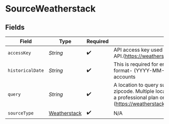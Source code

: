 # SourceWeatherstack


## Fields

| Field                                                                                                                                                                                                                            | Type                                                                                                                                                                                                                             | Required                                                                                                                                                                                                                         | Description                                                                                                                                                                                                                      | Example                                                                                                                                                                                                                          |
| -------------------------------------------------------------------------------------------------------------------------------------------------------------------------------------------------------------------------------- | -------------------------------------------------------------------------------------------------------------------------------------------------------------------------------------------------------------------------------- | -------------------------------------------------------------------------------------------------------------------------------------------------------------------------------------------------------------------------------- | -------------------------------------------------------------------------------------------------------------------------------------------------------------------------------------------------------------------------------- | -------------------------------------------------------------------------------------------------------------------------------------------------------------------------------------------------------------------------------- |
| `accessKey`                                                                                                                                                                                                                      | *String*                                                                                                                                                                                                                         | :heavy_check_mark:                                                                                                                                                                                                               | API access key used to retrieve data from the Weatherstack API.(https://weatherstack.com/product)                                                                                                                                |                                                                                                                                                                                                                                  |
| `historicalDate`                                                                                                                                                                                                                 | *String*                                                                                                                                                                                                                         | :heavy_check_mark:                                                                                                                                                                                                               | This is required for enabling the Historical date API with format- (YYYY-MM-DD). * Note, only supported by paid accounts                                                                                                         | 2015-01-21                                                                                                                                                                                                                       |
| `query`                                                                                                                                                                                                                          | *String*                                                                                                                                                                                                                         | :heavy_check_mark:                                                                                                                                                                                                               | A location to query such as city, IP, latitudeLongitude, or zipcode. Multiple locations with semicolon seperated if using a professional plan or higher. For more info- (https://weatherstack.com/documentation#query_parameter) | New York                                                                                                                                                                                                                         |
| `sourceType`                                                                                                                                                                                                                     | [Weatherstack](../../models/shared/Weatherstack.md)                                                                                                                                                                              | :heavy_check_mark:                                                                                                                                                                                                               | N/A                                                                                                                                                                                                                              |                                                                                                                                                                                                                                  |